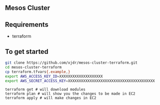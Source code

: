 ## Mesos Cluster

## Requirements

* terraform

## To get started

```bash
git clone https://github.com/xjdr/mesos-cluster-terraform.git
cd mesos-cluster-terraform
cp terraform.tfvars{.example,}
export AWS_ACCESS_KEY_ID=XXXXXXXXXXXXXXXXXXXX
export AWS_SECRET_ACCESS_KEY=XXXXXXXXXXXXXXXXXXXXXXXXXXXXXXXXXXXXXXXX
```

```
terraform get # will download modules
terraform plan # will show you the changes to be made in EC2
terraform apply # will make changes in EC2
```
